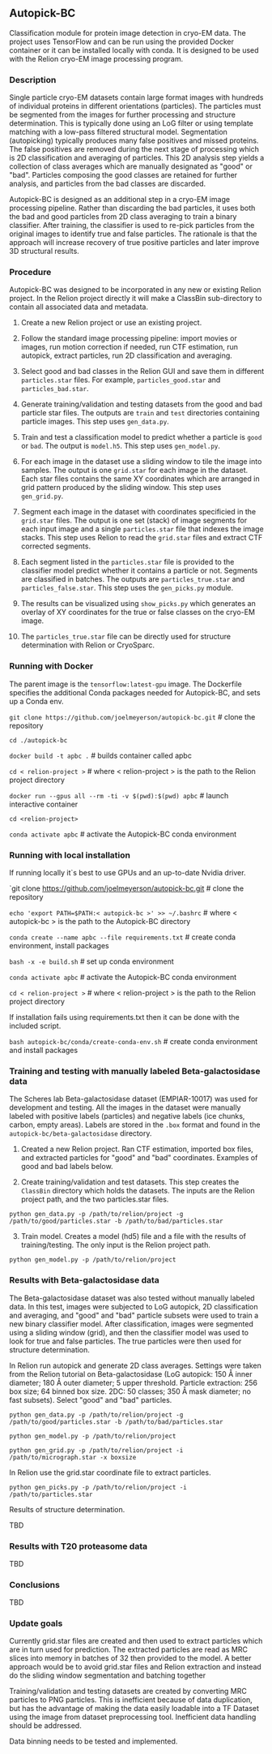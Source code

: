 ## Autopick-BC

Classification module for protein image detection in cryo-EM data. The project uses TensorFlow and can be run using the provided Docker container or it can be installed locally with conda. It is designed to be used with the Relion cryo-EM image processing program. 

### Description

Single particle cryo-EM datasets contain large format images with hundreds of individual proteins in different orientations (particles). The particles must be segmented from the images for further processing and structure determination. This is typically done using an LoG filter or using template matching with a low-pass filtered structural model. Segmentation (autopicking) typically produces many false positives and missed proteins. The false positives are removed during the next stage of processing which is 2D classification and averaging of particles. This 2D analysis step yields a collection of class averages which are manually designated as "good" or "bad". Particles composing the good classes are retained for further analysis, and particles from the bad classes are discarded.

Autopick-BC is designed as an additional step in a cryo-EM image processing pipeline. Rather than discarding the bad particles, it uses both the bad and good particles from 2D class averaging to train a binary classifier. After training, the classifier is used to re-pick particles from the original images to identify true and false particles. The rationale is that the approach will increase recovery of true positive particles and later improve 3D structural results.

### Procedure

Autopick-BC was designed to be incorporated in any new or existing Relion project. In the Relion project directly it will make a ClassBin sub-directory to contain all associated data and metadata.

1. Create a new Relion project or use an existing project.

2. Follow the standard image processing pipeline: import movies or images, run motion correction if needed, run CTF estimation, run autopick, extract particles, run 2D classification and averaging.

3. Select good and bad classes in the Relion GUI and save them in different `particles.star` files. For example, `particles_good.star` and `particles_bad.star`. 

4. Generate training/validation and testing datasets from the good and bad particle star files. The outputs are `train` and `test` directories containing particle images. This step uses `gen_data.py`.

5. Train and test a classification model to predict whether a particle is `good` or `bad`. The output is `model.h5`. This step uses `gen_model.py`.

6. For each image in the dataset use a sliding window to tile the image into samples. The output is one `grid.star` for each image in the dataset. Each star files contains the same XY coordinates which are arranged in grid pattern produced by the sliding window. This step uses `gen_grid.py`.

7. Segment each image in the dataset with coordinates specificied in the `grid.star` files. The output is one set (stack) of image segments for each input image and a single `particles.star` file that indexes the image stacks. This step uses Relion to read the `grid.star` files and extract CTF corrected segments.

8. Each segment listed in the `particles.star` file is provided to the classifier model predict whether it contains a particle or not. Segments are classified in batches. The outputs are `particles_true.star` and `particles_false.star`. This step uses the `gen_picks.py` module.

9. The results can be visualized using `show_picks.py` which generates an overlay of XY coordinates for the true or false classes on the cryo-EM image.

10. The `particles_true.star` file can be directly used for structure determination with Relion or CryoSparc.

### Running with Docker

The parent image is the `tensorflow:latest-gpu` image. The Dockerfile specifies the additional Conda packages needed for Autopick-BC, and sets up a Conda env.

`git clone https://github.com/joelmeyerson/autopick-bc.git` # clone the repository

`cd ./autopick-bc`

`docker build -t apbc .` # builds container called apbc

`cd < relion-project >` # where < relion-project > is the path to the Relion project directory

`docker run --gpus all --rm -ti -v $(pwd):$(pwd) apbc` # launch interactive container

`cd <relion-project>`

`conda activate apbc` # activate the Autopick-BC conda environment

### Running with local installation

If running locally it`s best to use GPUs and an up-to-date Nvidia driver.

`git clone https://github.com/joelmeyerson/autopick-bc.git # clone the repository

`echo 'export PATH=$PATH:< autopick-bc >' >> ~/.bashrc` # where < autopick-bc > is the path to the Autopick-BC directory

`conda create --name apbc --file requirements.txt` # create conda environment, install packages

`bash -x -e build.sh` # set up conda environment

`conda activate apbc` # activate the Autopick-BC conda environment

`cd < relion-project >` # where < relion-project > is the path to the Relion project directory


If installation fails using requirements.txt then it can be done with the included script.

`bash autopick-bc/conda/create-conda-env.sh` # create conda environment and install packages

### Training and testing with manually labeled Beta-galactosidase data

The Scheres lab Beta-galactosidase dataset (EMPIAR-10017) was used for development and testing. All the images in the dataset were manually labeled with positive labels (particles) and negative labels (ice chunks, carbon, empty areas). Labels are stored in the `.box` format and found in the `autopick-bc/beta-galactosidase` directory.

1. Created a new Relion project. Ran CTF estimation, imported box files, and extracted particles for "good" and "bad" coordinates. Examples of good and bad labels below.

2. Create training/validation and test datasets. This step creates the `ClassBin` directory which holds the datasets. The inputs are the Relion project path, and the two particles.star files.

`python gen_data.py -p /path/to/relion/project -g /path/to/good/particles.star -b /path/to/bad/particles.star`

3. Train model. Creates a model (hd5) file and a file with the results of training/testing. The only input is the Relion project path.

`python gen_model.py -p /path/to/relion/project`

### Results with Beta-galactosidase data

The Beta-galactosidase dataset was also tested without manually labeled data. In this test, images were subjected to LoG autopick, 2D classification and averaging, and "good" and "bad" particle subsets were used to train a new binary classifier model. After classification, images were segmented using a sliding window (grid), and then the classifier model was used to look for true and false particles. The true particles were then used for structure determination.

In Relion run autopick and generate 2D class averages. Settings were taken from the Relion tutorial on Beta-galactosidase (LoG autopick: 150 Å inner diameter; 180 Å outer diameter; 5 upper threshold. Particle extraction: 256 box size; 64 binned box size. 2DC: 50 classes; 350 Å mask diameter; no fast subsets). Select "good" and "bad" particles.

`python gen_data.py -p /path/to/relion/project -g /path/to/good/particles.star -b /path/to/bad/particles.star`

`python gen_model.py -p /path/to/relion/project`

`python gen_grid.py -p /path/to/relion/project -i /path/to/micrograph.star -x boxsize`

In Relion use the grid.star coordinate file to extract particles.

`python gen_picks.py -p /path/to/relion/project -i /path/to/particles.star`

Results of structure determination.

TBD

### Results with T20 proteasome data

TBD

### Conclusions

TBD

### Update goals

Currently grid.star files are created and then used to extract particles which are in turn used for prediction. The extracted particles are read as MRC slices into memory in batches of 32 then provided to the model. A better approach would be to avoid grid.star files and Relion extraction and instead do the sliding window segmentation and batching together 

Training/validation and testing datasets are created by converting MRC particles to PNG particles. This is inefficient because of data duplication, but has the advantage of making the data easily loadable into a TF Dataset using the image from dataset preprocessing tool. Inefficient data handling should be addressed.

Data binning needs to be tested and implemented.
